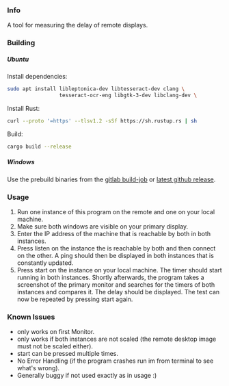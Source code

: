 ### Info
A tool for measuring the delay of remote displays.

### Building

##### Ubuntu

Install dependencies:
```bash
sudo apt install libleptonica-dev libtesseract-dev clang \
                 tesseract-ocr-eng libgtk-3-dev libclang-dev \
```
Install Rust:
```bash
curl --proto '=https' --tlsv1.2 -sSf https://sh.rustup.rs | sh
```

Build:
```bash
cargo build --release
```

##### Windows

Use the prebuild binaries from the [gitlab build-job](https://gitlab.rz.uni-freiburg.de/opensourcevdi/latency-tester/-/jobs) or [latest github release](https://github.com/OpenSourceVDI/Latency-Tester/releases/tag/latest).


### Usage
1. Run one instance of this program on the remote and one on your local machine.
2. Make sure both windows are visible on your primary display.
3. Enter the IP address of the machine that is reachable by both in both instances.
4. Press listen on the instance the is reachable by both and then connect on the other.
   A ping should then be displayed in both instances that is constantly updated.
5. Press start on the instance on your local machine. The timer should start running in both instances.
   Shortly afterwards, the program takes a screenshot of the primary monitor and searches for the timers of both instances and compares it. The delay should be displayed. The test can now be repeated by pressing start again.


### Known Issues
- only works on first Monitor.
- only works if both instances are not scaled (the remote desktop image must not be scaled either).
- start can be pressed multiple times.
- No Error Handling (if the program crashes run im from terminal to see what's wrong).
- Generally buggy if not used exactly as in usage :)
